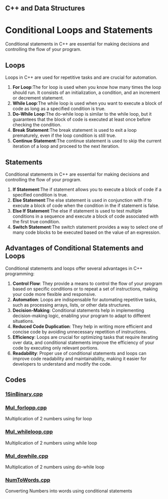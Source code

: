 ## C++ and Data Structures 
# Conditional Loops and Statements

Conditional statements in C++ are essential for making decisions and controlling the flow of your program.

## Loops
Loops in C++ are used for repetitive tasks and are crucial for automation.

1. **For Loop**:The for loop is used when you know how many times the loop should run. It consists of an initialization, a condition, and an increment or decrement statement.
1. **While Loop**:The while loop is used when you want to execute a block of code as long as a specified condition is true.
1. **Do-While Loop**:The do-while loop is similar to the while loop, but it guarantees that the block of code is executed at least once before checking the condition.
1. **Break Statement**:The break statement is used to exit a loop prematurely, even if the loop condition is still true.
1. **Continue Statement**:The continue statement is used to skip the current iteration of a loop and proceed to the next iteration.

## Statements
Conditional statements in C++ are essential for making decisions and controlling the flow of your program.

1. **If Statement**:The if statement allows you to execute a block of code if a specified condition is true.
1. **Else Statement**:The else statement is used in conjunction with if to execute a block of code when the condition in the if statement is false.
1. **Else If Statement**:The else if statement is used to test multiple conditions in a sequence and execute a block of code associated with the first true condition.
1. **Switch Statement**:The switch statement provides a way to select one of many code blocks to be executed based on the value of an expression.

## Advantages of Conditional Statements and Loops
Conditional statements and loops offer several advantages in C++ programming:

1. **Control Flow**: They provide a means to control the flow of your program based on specific conditions or to repeat a set of instructions, making your code more flexible and responsive.
1. **Automation**: Loops are indispensable for automating repetitive tasks, such as processing arrays, lists, or other data structures.
1. **Decision-Making**: Conditional statements help in implementing decision-making logic, enabling your program to adapt to different situations.
1. **Reduced Code Duplication**: They help in writing more efficient and concise code by avoiding unnecessary repetition of instructions.
1. **Efficiency**: Loops are crucial for optimizing tasks that require iterating over data, and conditional statements improve the efficiency of your code by executing only relevant portions.
1. **Readability**: Proper use of conditional statements and loops can improve code readability and maintainability, making it easier for developers to understand and modify the code.

## Codes
### [1SinBinary.cpp](https://github.com/Nithish-1804/Conditional-Loops-and-Statements/blob/main/1sinbinary%20(27-07).cpp)
### [Mul_forlopp.cpp](https://github.com/Nithish-1804/Conditional-Loops-and-Statements/blob/main/mul_forloop%20(27-07).cpp)
Multiplication of 2 numbers using for loop
### [Mul_whileloop.cpp](https://github.com/Nithish-1804/Conditional-Loops-and-Statements/blob/main/mul_whileloop%20(27-07).cpp)
Multiplication of 2 numbers using while loop
### [Mul_dowhile.cpp](https://github.com/Nithish-1804/Conditional-Loops-and-Statements/blob/main/mul_dowhile%20(27-07).cpp)
Multiplication of 2 numbers using do-while loop
### [NumToWords.cpp](https://github.com/Nithish-1804/Conditional-Loops-and-Statements/blob/main/numtowords%20(27-07).cpp)
Converting Numbers into words using conditional statements
